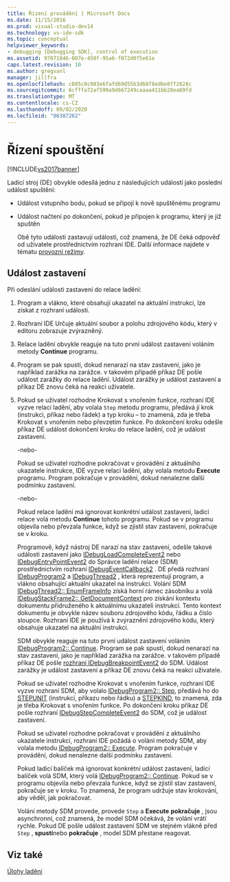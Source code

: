 ```yaml
---
title: Řízení provádění | Microsoft Docs
ms.date: 11/15/2016
ms.prod: visual-studio-dev14
ms.technology: vs-ide-sdk
ms.topic: conceptual
helpviewer_keywords:
- debugging [Debugging SDK], control of execution
ms.assetid: 97071846-007e-450f-95a6-f072d0f5e61e
caps.latest.revision: 10
ms.author: gregvanl
manager: jillfra
ms.openlocfilehash: c885c0c983e6fafd69d55b3d68f8ed6e8ff2628c
ms.sourcegitcommit: 6cfffa72af599a9d667249caaaa411bb28ea69fd
ms.translationtype: MT
ms.contentlocale: cs-CZ
ms.lasthandoff: 09/02/2020
ms.locfileid: "86387262"
---
```

# <a name="control-of-execution"></a>Řízení spouštění
[!INCLUDE[vs2017banner](../../includes/vs2017banner.md)]

Ladicí stroj (DE) obvykle odesílá jednu z následujících událostí jako poslední událost spuštění:  
  
- Událost vstupního bodu, pokud se připojí k nově spuštěnému programu  
  
- Událost načtení po dokončení, pokud je připojen k programu, který je již spuštěn  
  
  Obě tyto události zastavují události, což znamená, že DE čeká odpověď od uživatele prostřednictvím rozhraní IDE. Další informace najdete v tématu [provozní režimy](../../extensibility/debugger/operational-modes.md).  
  
## <a name="stopping-event"></a>Událost zastavení  
 Při odeslání události zastavení do relace ladění:  
  
1. Program a vlákno, které obsahují ukazatel na aktuální instrukci, lze získat z rozhraní události.  
  
2. Rozhraní IDE Určuje aktuální soubor a polohu zdrojového kódu, který v editoru zobrazuje zvýrazněný.  
  
3. Relace ladění obvykle reaguje na tuto první událost zastavení voláním metody **Continue** programu.  
  
4. Program se pak spustí, dokud nenarazí na stav zastavení, jako je například zarážka na zarážce. v takovém případě příkaz DE pošle událost zarážky do relace ladění. Událost zarážky je událost zastavení a příkaz DE znovu čeká na reakci uživatele.  
  
5. Pokud se uživatel rozhodne Krokovat s vnořením funkce, rozhraní IDE vyzve relaci ladění, aby volala `Step` metodu programu, předává jí krok (instrukci, příkaz nebo řádek) a typ kroku – to znamená, zda je třeba Krokovat s vnořením nebo převzetím funkce. Po dokončení kroku odešle příkaz DE událost dokončení kroku do relace ladění, což je událost zastavení.  
  
    -nebo-  
  
    Pokud se uživatel rozhodne pokračovat v provádění z aktuálního ukazatele instrukce, IDE vyzve relaci ladění, aby volala metodu **Execute** programu. Program pokračuje v provádění, dokud nenalezne další podmínku zastavení.  
  
    -nebo-  
  
    Pokud relace ladění má ignorovat konkrétní událost zastavení, ladicí relace volá metodu **Continue** tohoto programu. Pokud se v programu objevila nebo převzala funkce, když se zjistil stav zastavení, pokračuje se v kroku.  
  
   Programově, když nástroj DE narazí na stav zastavení, odešle takové události zastavení jako [IDebugLoadCompleteEvent2](../../extensibility/debugger/reference/idebugloadcompleteevent2.md) nebo [IDebugEntryPointEvent2](../../extensibility/debugger/reference/idebugentrypointevent2.md) do Správce ladění relace (SDM) prostřednictvím rozhraní [IDebugEventCallback2](../../extensibility/debugger/reference/idebugeventcallback2.md) . DE předá rozhraní [IDebugProgram2](../../extensibility/debugger/reference/idebugprogram2.md) a [IDebugThread2](../../extensibility/debugger/reference/idebugthread2.md) , která reprezentují program, a vlákno obsahující aktuální ukazatel na instrukci. Volání SDM [IDebugThread2:: EnumFrameInfo](../../extensibility/debugger/reference/idebugthread2-enumframeinfo.md) získá horní rámec zásobníku a volá [IDebugStackFrame2:: GetDocumentContext](../../extensibility/debugger/reference/idebugstackframe2-getdocumentcontext.md) pro získání kontextu dokumentu přidruženého k aktuálnímu ukazateli instrukcí. Tento kontext dokumentu je obvykle název souboru zdrojového kódu, řádku a číslo sloupce. Rozhraní IDE je používá k zvýraznění zdrojového kódu, který obsahuje ukazatel na aktuální instrukci.  
  
   SDM obvykle reaguje na tuto první událost zastavení voláním [IDebugProgram2:: Continue](../../extensibility/debugger/reference/idebugprogram2-continue.md). Program se pak spustí, dokud nenarazí na stav zastavení, jako je například zarážka na zarážce. v takovém případě příkaz DE pošle [rozhraní IDebugBreakpointEvent2](../../extensibility/debugger/reference/idebugbreakpointevent2.md) do SDM. Událost zarážky je událost zastavení a příkaz DE znovu čeká na reakci uživatele.  
  
   Pokud se uživatel rozhodne Krokovat s vnořením funkce, rozhraní IDE vyzve rozhraní SDM, aby volalo [IDebugProgram2:: Step](../../extensibility/debugger/reference/idebugprogram2-step.md), předává ho do [STEPUNIT](../../extensibility/debugger/reference/stepunit.md) (instrukci, příkazu nebo řádku) a [STEPKIND](../../extensibility/debugger/reference/stepkind.md), to znamená, zda je třeba Krokovat s vnořením funkce. Po dokončení kroku příkaz DE pošle rozhraní [IDebugStepCompleteEvent2](../../extensibility/debugger/reference/idebugstepcompleteevent2.md) do SDM, což je událost zastavení.  
  
   Pokud se uživatel rozhodne pokračovat v provádění z aktuálního ukazatele instrukcí, rozhraní IDE požádá o volání metody SDM, aby volala metodu [IDebugProgram2:: Execute](../../extensibility/debugger/reference/idebugprogram2-execute.md). Program pokračuje v provádění, dokud nenalezne další podmínku zastavení.  
  
   Pokud ladicí balíček má ignorovat konkrétní událost zastavení, ladicí balíček volá SDM, který volá [IDebugProgram2:: Continue](../../extensibility/debugger/reference/idebugprogram2-continue.md). Pokud se v programu objevila nebo převzala funkce, když se zjistil stav zastavení, pokračuje se v kroku. To znamená, že program udržuje stav krokování, aby věděl, jak pokračovat.  
  
   Volání metody SDM provede, provede `Step` a **Execute** **pokračuje** , jsou asynchronní, což znamená, že model SDM očekává, že volání vrátí rychle. Pokud DE pošle událost zastavení SDM ve stejném vlákně před `Step` , **spustí**nebo **pokračuje** , model SDM přestane reagovat.  
  
## <a name="see-also"></a>Viz také  
 [Úlohy ladění](../../extensibility/debugger/debugging-tasks.md)
